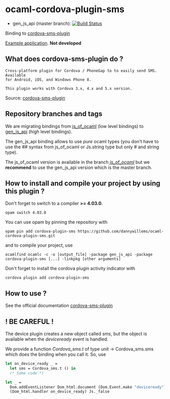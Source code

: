 # ocaml-cordova-plugin-sms

* gen_js_api (master branch): [![Build Status](https://travis-ci.org/dannywillems/ocaml-cordova-plugin-sms.svg?branch=master)](https://travis-ci.org/dannywillems/ocaml-cordova-plugin-sms)

Binding to
[cordova-sms-plugin](https://github.com/cordova-sms/cordova-sms-plugin)

[Example
application](https://github.com/dannywillems/ocaml-cordova-sms-plugin-example).
**Not developed**

## What does cordova-sms-plugin do ?

```
Cross-platform plugin for Cordova / PhoneGap to to easily send SMS. Available
for Android, iOS, and Windows Phone 8.

This plugin works with Cordova 3.x, 4.x and 5.x version.
```

Source: [cordova-sms-plugin](https://github.com/cordova-sms/cordova-sms-plugin)

## Repository branches and tags

We are migrating bindings from
[js_of_ocaml](https://github.com/ocsigen/js_of_ocaml) (low level bindings) to
[gen_js_api](https://github.com/lexifi/gen_js_api) (high level bindings).

The gen_js_api binding allows to use *pure* ocaml types (you don't have to use
the ## syntax from js_of_ocaml or Js.string type but only # and string type).

The js_of_ocaml version is available in the branch
[*js_of_ocaml*](https://github.com/dannywillems/ocaml-cordova-plugin-sms/tree/js_of_ocaml)
but we **recommend** to use the gen_js_api version which is the master branch.

## How to install and compile your project by using this plugin ?

Don't forget to switch to a compiler **>= 4.03.0**.
```Shell
opam switch 4.03.0
```

You can use opam by pinning the repository with
```Shell
opam pin add cordova-plugin-sms https://github.com/dannywillems/ocaml-cordova-plugin-sms.git
```

and to compile your project, use
```Shell
ocamlfind ocamlc -c -o [output_file] -package gen_js_api -package cordova-plugin-sms [...] -linkpkg [other arguments]
```

Don't forget to install the cordova plugin activity indicator with
```Shell
cordova plugin add cordova-plugin-sms
```

## How to use ?

See the official documentation
[cordova-sms-plugin](https://github.com/cordova-sms/cordova-sms-plugin)

## ! BE CAREFUL !

The device plugin creates a new object called *sms*, but the object is
available when the *deviceready* event is handled.

We provide a function *Cordova_sms.t* of type unit -> Cordova_sms.sms
which does the binding when you call it.
So, use

```OCaml
let on_device_ready _ =
  let sms = Cordova_sms.t () in
  (* Some code *)

let _ =
  Dom.addEventListener Dom_html.document (Dom.Event.make "deviceready")
  (Dom_html.handler on_device_ready) Js._false
```

